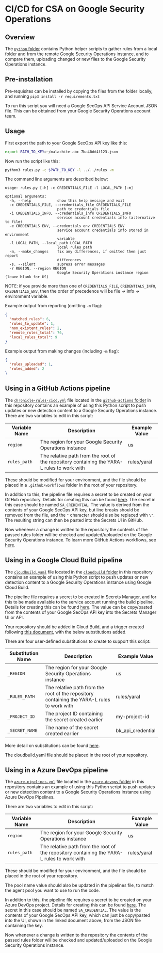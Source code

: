 # CI/CD for CSA on Google Security Operations

## Overview

The [`python` folder](./python/) contains Python helper scripts to gather rules from a local folder and from the remote
Google Security Operations instance, and to compare them, uploading changed or new files to the Google Security Operations instance.

## Pre-installation

Pre-requisites can be installed by copying the files from the folder locally, and running `pip3 install -r requirements.txt`

To run this script you will need a Google SecOps API Service Account JSON file. This can be obtained from your Google Security Operations 
account team.

## Usage

First export the path to your Google SecOps API key like this:

```bash
export PATH_TO_KEY=~/malachite-abc-7ba40dd4f123.json
```

Now run the script like this:

```bash
python3 rules.py -c $PATH_TO_KEY -l ../../rules -m
```

The command line arguments are described below:

```
usage: rules.py [-h] -c CREDENTIALS_FILE -l LOCAL_PATH [-m]

optional arguments:
  -h, --help            show this help message and exit
  -c CREDENTIALS_FILE, --credentials_file CREDENTIALS_FILE
                        path to credentials file
  -i CREDENTIALS_INFO, --credentials_info CREDENTIALS_INFO
                        service account credentials info (alternative to file)
  -e CREDENTIALS_ENV, --credentials_env CREDENTIALS_ENV
                        service account credentials info stored in environment
                        variable
  -l LOCAL_PATH, --local_path LOCAL_PATH
                        local rules path
  -m, --make_changes    fix any differences, if omitted then just report
                        differences
  -s, --silent          supress error messages
  -r REGION, --region REGION
                        Google Security Operations instance region (leave blank for US)
```

NOTE: if you provide more than one of `CREDENTIALS_FILE`, `CREDENTIALS_INFO`, `CREDENTIALS_ENV`, then the 
order of precedence will be file -> info -> environment variable.

Example output from reporting (omitting `-m` flag):

```json
{
  "matched_rules": 6,
  "rules_to_update": 1,
  "non_existent_rules": 2,
  "remote_rules_total": 76,
  "local_rules_total": 9
}
```

Example output from making changes (including `-m` flag):

```json
{
  "rules_uploaded": 1,
  "rules_added": 2
}
```

## Using in a GitHub Actions pipeline

The [`chronicle-rules-cicd.yml`](./github-actions/chronicle-rules-cicd.yml) file located in the 
[`github-actions` folder](./github-actions/) in this repository contains an example of using this 
Python script to push updates or new detection content to a Google Security Operations instance. There are two variables 
to edit in this script:

Variable Name | Description | Example Value
---|---|---
`region` | The region for your Google Security Operations instance | us
`rules_path` | The relative path from the root of the repository containing the YARA-L rules to work with | rules/yaral

These should be modified for your environment, and the file should be placed in a `.github/workflows` folder in the root of your repository.

In addition to this, the pipeline file requires a secret to be created on your GitHub repository. Details for creating this
can be found [here](https://docs.github.com/en/actions/security-guides/encrypted-secrets). The secret in this case should 
be named `SA_CREDENTIAL`. The value is derived from the contents of your Google SecOps API key, but line breaks should be 
removed from the file, and the `"` character should also be replaced with `\"`. The resulting string can then be pasted into the Secrets UI in GitHub.

Now whenever a change is written to the repository the contents of the passed rules folder will be checked and updated/uploaded on the Google Security Operations instance. To learn more GitHub Actions workflows, see [here](https://docs.github.com/en/actions/using-workflows/about-workflows).

## Using in a Google Cloud Build pipeline

The [`cloudbuild.yaml`](./cloudbuild/cloudbuild.yaml) file located in the 
[`cloudbuild` folder](./cloudbuild/) in this repository contains an example of using this 
Python script to push updates or new detection content to a Google Security Operations instance using Google
Cloud Build.

The pipeline file requires a secret to be created in Secrets Manager, and for this to be 
made available to the service account running the build pipeline. Details for creating this
can be found [here](https://cloud.google.com/build/docs/securing-builds/use-secrets). The 
value can be copy/pasted from the contents of your Google SecOps API key into the Secrets 
Manager UI or API.

Your repository should be added in Cloud Build, and a trigger created following [this document](https://cloud.google.com/build/docs/automating-builds/create-manage-triggers), 
with the below substitutions added.

There are four user-defined substitutions to create to support this script:

Substitution Name | Description | Example Value
---|---|---
`_REGION` | The region for your Google Security Operations instance | us
`_RULES_PATH` | The relative path from the root of the repository containing the YARA-L rules to work with | rules/yaral
`_PROJECT_ID` | The project ID containing the secret created earlier | my-project-id
`_SECRET_NAME` | The name of the secret created earlier | bk_api_credential

More detail on substitutions can be found [here](https://cloud.google.com/build/docs/configuring-builds/substitute-variable-values#using_user-defined_substitutions).

The cloudbuild.yaml file should be placed in the root of your repository.

## Using in a Azure DevOps pipeline

The [`azure-pipelines.yml`](./azure-devops/azure-pipelines.yml) file located in the 
[`azure-devops` folder](./azure-devops/) in this repository contains an example of using this 
Python script to push updates or new detection content to a Google Security Operations instance using Azure DevOps
Pipelines.

There are two variables 
to edit in this script:

Variable Name | Description | Example Value
---|---|---
`region` | The region for your Google Security Operations instance | us
`rules_path` | The relative path from the root of the repository containing the YARA-L rules to work with | rules/yaral

These should be modified for your environment, and the file should be placed in the root of your repository.

The pool name value should also be updated in the pipelines file, to match the agent pool you want to use to run the code.

In addition to this, the pipeline file requires a secret to be created on your Azure DevOps project. Details for creating this
can be found [here](https://learn.microsoft.com/en-us/azure/devops/pipelines/process/set-secret-variables?view=azure-devops&tabs=yaml%2Cbash). The secret in this case should be named `SA_CREDENTIAL`. The value is the contents of your Google SecOps API key, which can just be
copy/pasted into the UI, shown in the linked document above, from the JSON file containing the key.

Now whenever a change is written to the repository the contents of the passed rules folder will be checked and updated/uploaded
on the Google Security Operations instance.
